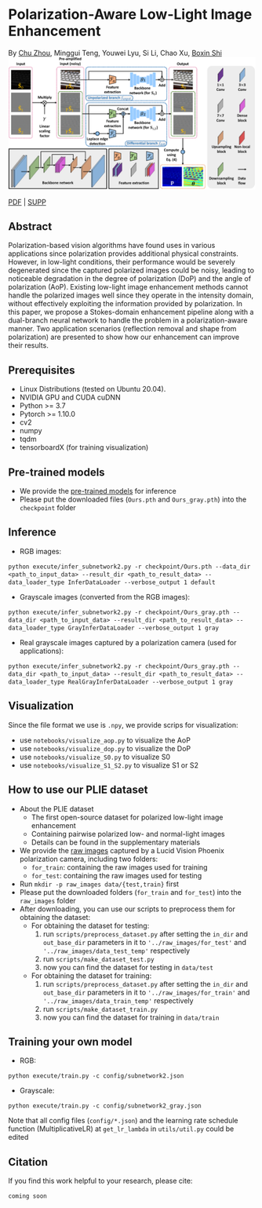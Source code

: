 # Polarization-Aware Low-Light Image Enhancement

By [Chu Zhou](https://fourson.github.io/), Minggui Teng, Youwei Lyu, Si Li, Chao Xu, [Boxin Shi](http://ci.idm.pku.edu.cn/)
![Network](Network.png)

[PDF]() | [SUPP]()

## Abstract
Polarization-based vision algorithms have found uses in various applications since polarization provides additional physical constraints. However, in low-light conditions, their performance would be severely degenerated since the captured polarized images could be noisy, leading to noticeable degradation in the degree of polarization (DoP) and the angle of polarization (AoP). Existing low-light image enhancement methods cannot handle the polarized images well since they operate in the intensity domain, without effectively exploiting the information provided by polarization. In this paper, we propose a Stokes-domain enhancement pipeline along with a dual-branch neural network to handle the problem in a polarization-aware manner. Two application scenarios (reflection removal and shape from polarization) are presented to show how our enhancement can improve their results.

## Prerequisites
* Linux Distributions (tested on Ubuntu 20.04).
* NVIDIA GPU and CUDA cuDNN
* Python >= 3.7
* Pytorch >= 1.10.0
* cv2
* numpy
* tqdm
* tensorboardX (for training visualization)

## Pre-trained models
* We provide the [pre-trained models](https://drive.google.com/drive/folders/1tL9wUvz-ZBOfnQeVfFycty8L3PG9tiKT?usp=sharing) for inference
* Please put the downloaded files (`Ours.pth` and `Ours_gray.pth`) into the `checkpoint` folder

## Inference
* RGB images:
```
python execute/infer_subnetwork2.py -r checkpoint/Ours.pth --data_dir <path_to_input_data> --result_dir <path_to_result_data> --data_loader_type InferDataLoader --verbose_output 1 default
```
* Grayscale images (converted from the RGB images):
```
python execute/infer_subnetwork2.py -r checkpoint/Ours_gray.pth --data_dir <path_to_input_data> --result_dir <path_to_result_data> --data_loader_type GrayInferDataLoader --verbose_output 1 gray
```
* Real grayscale images captured by a polarization camera (used for applications):
```
python execute/infer_subnetwork2.py -r checkpoint/Ours_gray.pth --data_dir <path_to_input_data> --result_dir <path_to_result_data> --data_loader_type RealGrayInferDataLoader --verbose_output 1 gray
```

## Visualization
Since the file format we use is `.npy`, we provide scrips for visualization:
* use `notebooks/visualize_aop.py` to visualize the AoP
* use `notebooks/visualize_dop.py` to visualize the DoP
* use `notebooks/visualize_S0.py` to visualize S0
* use `notebooks/visualize_S1_S2.py` to visualize S1 or S2

## How to use our PLIE dataset
* About the PLIE dataset
  * The first open-source dataset for polarized low-light image enhancement
  * Containing pairwise polarized low- and normal-light images
  * Details can be found in the supplementary materials
* We provide the [raw images](https://drive.google.com/drive/folders/1pKASjA0fQEIRwJVCGMokt3g_jOpcqOru?usp=sharing) captured by a Lucid Vision Phoenix polarization camera, including two folders:
  * `for_train`: containing the raw images used for training
  * `for_test`: containing the raw images used for testing
* Run `mkdir -p raw_images data/{test,train}` first
* Please put the downloaded folders (`for_train` and `for_test`) into the `raw_images` folder
* After downloading, you can use our scripts to preprocess them for obtaining the dataset:
  * For obtaining the dataset for testing:
    1. run `scripts/preprocess_dataset.py` after setting the `in_dir` and `out_base_dir` parameters in it to `'../raw_images/for_test'` and `'../raw_images/data_test_temp'` respectively
    2. run `scripts/make_dataset_test.py`
    3. now you can find the dataset for testing in `data/test`
  * For obtaining the dataset for training:
    1. run `scripts/preprocess_dataset.py` after setting the `in_dir` and `out_base_dir` parameters in it to `'../raw_images/for_train'` and `'../raw_images/data_train_temp'` respectively
    2. run `scripts/make_dataset_train.py`
    3. now you can find the dataset for training in `data/train`
  
## Training your own model
* RGB:
```
python execute/train.py -c config/subnetwork2.json
```
* Grayscale:
```
python execute/train.py -c config/subnetwork2_gray.json
```
Note that all config files (`config/*.json`) and the learning rate schedule function (MultiplicativeLR) at `get_lr_lambda` in `utils/util.py` could be edited

## Citation
If you find this work helpful to your research, please cite:
```
coming soon
```
